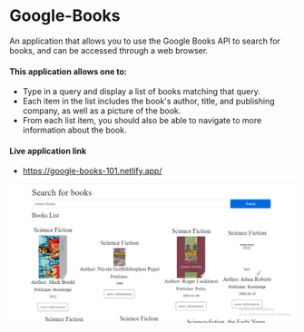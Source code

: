# Google-Books

An application that allows you to use the Google Books API to search for books, and can be accessed through a web browser.

#### This application allows one to:
- Type in a query and display a list of books matching that query.
- Each item in the list includes the book's author, title, and publishing company, as well as a picture of the book.
- From each list item, you should also be able to navigate to more information about the book.

#### Live application link

- https://google-books-101.netlify.app/


![app image](https://raw.githubusercontent.com/dnuwa/google-books/develop/Capture.PNG)